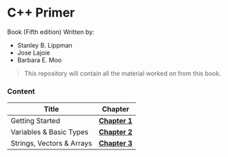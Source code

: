 # C++ Primer
Book (Fifth edition) Written by:
- Stanley B. Lippman
- Jose Lajoie
- Barbara E. Moo

> This repository will contain all the material worked on from this book.
### Content
| Title | Chapter |
| ------------- | ------------- |
| Getting Started | **[Chapter 1](https://github.com/Dfredude/cpp-primer/tree/main/chapter-01)** |
| Variables & Basic Types  | **[Chapter 2](https://github.com/Dfredude/cpp-primer/tree/main/chapter-02)** |
| Strings, Vectors & Arrays | **[Chapter 3](https://github.com/Dfredude/cpp-primer/tree/main/chapter-03)** |
